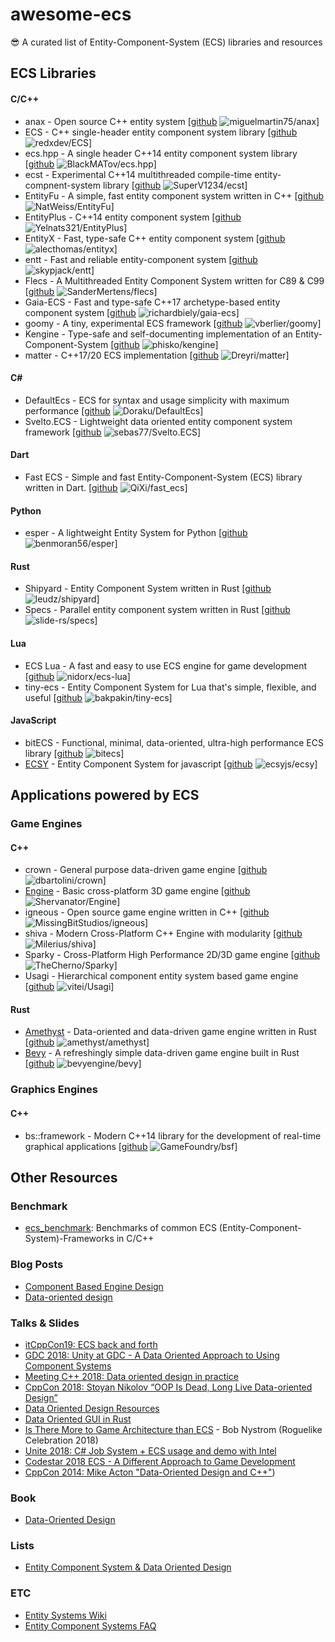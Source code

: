# awesome-ecs
:sunglasses: A curated list of Entity-Component-System (ECS) libraries and resources

## ECS Libraries

#### C/C++

* anax - Open source C++ entity system [[github](https://github.com/miguelmartin75/anax) ![miguelmartin75/anax](https://img.shields.io/github/stars/miguelmartin75/anax.svg?style=flat&label=Star&maxAge=86400)]
* ECS - C++ single-header entity component system library [[github](https://github.com/redxdev/ECS) ![redxdev/ECS](https://img.shields.io/github/stars/redxdev/ECS.svg?style=flat&label=Star&maxAge=86400)]
* ecs.hpp - A single header C++14 entity component system library [[github](https://github.com/BlackMATov/ecs.hpp) ![BlackMATov/ecs.hpp](https://img.shields.io/github/stars/BlackMATov/ecs.hpp.svg?style=flat&label=Star&maxAge=86400)]
* ecst - Experimental C++14 multithreaded compile-time entity-compnent-system library [[github](https://github.com/SuperV1234/ecst) ![SuperV1234/ecst](https://img.shields.io/github/stars/SuperV1234/ecst.svg?style=flat&label=Star&maxAge=86400)]
* EntityFu - A simple, fast entity component system written in C++ [[github](https://github.com/NatWeiss/EntityFu) ![NatWeiss/EntityFu](https://img.shields.io/github/stars/NatWeiss/EntityFu.svg?style=flat&label=Star&maxAge=86400)]
* EntityPlus - C++14 entity component system [[github](https://github.com/Yelnats321/EntityPlus) ![Yelnats321/EntityPlus](https://img.shields.io/github/stars/Yelnats321/EntityPlus.svg?style=flat&label=Star&maxAge=86400)]
* EntityX - Fast, type-safe C++ entity component system [[github](https://github.com/alecthomas/entityx) ![alecthomas/entityx](https://img.shields.io/github/stars/alecthomas/entityx.svg?style=flat&label=Star&maxAge=86400)]
* entt - Fast and reliable entity-component system [[github](https://github.com/skypjack/entt) ![skypjack/entt](https://img.shields.io/github/stars/skypjack/entt.svg?style=flat&label=Star&maxAge=86400)]
* Flecs - A Multithreaded Entity Component System written for C89 & C99 [[github](https://github.com/SanderMertens/flecs) ![SanderMertens/flecs](https://img.shields.io/github/stars/SanderMertens/flecs.svg?style=flat&label=Star&maxAge=86400)]
* Gaia-ECS - Fast and type-safe C++17 archetype-based entity component system [[github](https://github.com/richardbiely/gaia-ecs) ![richardbiely/gaia-ecs](https://img.shields.io/github/stars/richardbiely/gaia-ecs.svg?style=flat&label=Star&maxAge=86400)]
* goomy - A tiny, experimental ECS framework [[github](https://github.com/vberlier/goomy) ![vberlier/goomy](https://img.shields.io/github/stars/vberlier/goomy.svg?style=flat&label=Star&maxAge=86400)]
* Kengine - Type-safe and self-documenting implementation of an Entity-Component-System [[github](https://github.com/phisko/kengine) ![phisko/kengine](https://img.shields.io/github/stars/phisko/kengine.svg?style=flat&label=Star&maxAge=86400)]
* matter - C++17/20 ECS implementation [[github](https://github.com/Dreyri/matter) ![Dreyri/matter](https://img.shields.io/github/stars/Dreyri/matter.svg?style=flat&label=Star&maxAge=86400)]

#### C#

* DefaultEcs - ECS for syntax and usage simplicity with maximum performance [[github](https://github.com/Doraku/DefaultEcs) ![Doraku/DefaultEcs](https://img.shields.io/github/stars/Doraku/DefaultEcs.svg?style=flat&label=Star&maxAge=86400)]
* Svelto.ECS - Lightweight data oriented entity component system framework [[github](https://github.com/sebas77/Svelto.ECS) ![sebas77/Svelto.ECS](https://img.shields.io/github/stars/sebas77/Svelto.ECS.svg?style=flat&label=Star&maxAge=86400)]

#### Dart

* Fast ECS - Simple and fast Entity-Component-System (ECS) library written in Dart. [[github](https://github.com/QiXi/fast_ecs) ![QiXi/fast_ecs](https://img.shields.io/github/stars/QiXi/fast_ecs.svg?style=flat&label=Star&maxAge=86400)]

#### Python

* esper - A lightweight Entity System for Python [[github](https://github.com/benmoran56/esper) ![benmoran56/esper](https://img.shields.io/github/stars/benmoran56/esper.svg?style=flat&label=Star&maxAge=86400)]

#### Rust

* Shipyard - Entity Component System written in Rust [[github](https://github.com/leudz/shipyard) ![leudz/shipyard](https://img.shields.io/github/stars/leudz/shipyard.svg?style=flat&label=Star&maxAge=86400)]
* Specs - Parallel entity component system written in Rust [[github](https://github.com/slide-rs/specs) ![slide-rs/specs](https://img.shields.io/github/stars/slide-rs/specs.svg?style=flat&label=Star&maxAge=86400)]

#### Lua

* ECS Lua - A fast and easy to use ECS engine for game development [[github](https://github.com/nidorx/ecs-lua) ![nidorx/ecs-lua](https://img.shields.io/github/stars/nidorx/ecs-lua.svg?style=flat&label=Star&maxAge=86400)]
* tiny-ecs - Entity Component System for Lua that's simple, flexible, and useful [[github](https://github.com/bakpakin/tiny-ecs) ![bakpakin/tiny-ecs](https://img.shields.io/github/stars/bakpakin/tiny-ecs.svg?style=flat&label=Star&maxAge=86400)]

#### JavaScript

* bitECS - Functional, minimal, data-oriented, ultra-high performance ECS library [[github](https://github.com/NateTheGreatt/bitECS) ![bitecs](https://img.shields.io/github/stars/NateTheGreatt/bitecs.svg?style=flat&label=Star&maxAge=86400)]
* [ECSY](https://ecsy.io/) - Entity Component System for javascript [[github](https://github.com/ecsyjs/ecsy) ![ecsyjs/ecsy](https://img.shields.io/github/stars/ecsyjs/ecsy.svg?style=flat&label=Star&maxAge=86400)]

## Applications powered by ECS

### Game Engines

#### C++

* crown - General purpose data-driven game engine [[github](https://github.com/dbartolini/crown) ![dbartolini/crown](https://img.shields.io/github/stars/dbartolini/crown.svg?style=flat&label=Star&maxAge=86400)]
* [Engine](https://shervanator.github.io/Engine/) - Basic cross-platform 3D game engine [[github](https://github.com/Shervanator/Engine) ![Shervanator/Engine](https://img.shields.io/github/stars/Shervanator/Engine.svg?style=flat&label=Star&maxAge=86400)]
* igneous - Open source game engine written in C++ [[github](https://github.com/MissingBitStudios/igneous) ![MissingBitStudios/igneous](https://img.shields.io/github/stars/MissingBitStudios/igneous.svg?style=flat&label=Star&maxAge=86400)]
* shiva - Modern Cross-Platform C++ Engine with modularity [[github](https://github.com/Milerius/shiva) ![Milerius/shiva](https://img.shields.io/github/stars/Milerius/shiva.svg?style=flat&label=Star&maxAge=86400)]
* Sparky - Cross-Platform High Performance 2D/3D game engine [[github](https://github.com/TheCherno/Sparky) ![TheCherno/Sparky](https://img.shields.io/github/stars/TheCherno/Sparky.svg?style=flat&label=Star&maxAge=86400)]
* Usagi - Hierarchical component entity system based game engine [[github](https://github.com/vitei/Usagi) ![vitei/Usagi](https://img.shields.io/github/stars/vitei/Usagi.svg?style=flat&label=Star&maxAge=86400)]

#### Rust

* [Amethyst](https://amethyst.rs) - Data-oriented and data-driven game engine written in Rust [[github](https://github.com/amethyst/amethyst) ![amethyst/amethyst](https://img.shields.io/github/stars/amethyst/amethyst.svg?style=flat&label=Star&maxAge=86400)]
* [Bevy](https://bevyengine.org) - A refreshingly simple data-driven game engine built in Rust [[github](https://github.com/bevyengine/bevy) ![bevyengine/bevy](https://img.shields.io/github/stars/bevyengine/bevy.svg?style=flat&label=Star&maxAge=86400)]

### Graphics Engines

#### C++

* bs::framework - Modern C++14 library for the development of real-time graphical applications [[github](https://github.com/GameFoundry/bsf) ![GameFoundry/bsf](https://img.shields.io/github/stars/GameFoundry/bsf.svg?style=flat&label=Star&maxAge=86400)]

## Other Resources

### Benchmark

* [ecs_benchmark](https://github.com/abeimler/ecs_benchmark): Benchmarks of common ECS (Entity-Component-System)-Frameworks in C/C++

### Blog Posts

* [Component Based Engine Design](http://www.randygaul.net/2013/05/20/component-based-engine-design/)
* [Data-oriented design](http://gamesfromwithin.com/category/data-oriented-design)

### Talks & Slides

* [itCppCon19: ECS back and forth](https://youtu.be/WB5bRKKGRUk)
* [GDC 2018: Unity at GDC - A Data Oriented Approach to Using Component Systems](https://youtu.be/p65Yt20pw0g)
* [Meeting C++ 2018: Data oriented design in practice](https://youtu.be/NWMx1Q66c14)
* [CppCon 2018: Stoyan Nikolov “OOP Is Dead, Long Live Data-oriented Design”](https://youtu.be/yy8jQgmhbAU)
* [Data Oriented Design Resources](http://aras-p.info/texts/files/2018Academy%20-%20ECS-DoD.pdf)
* [Data Oriented GUI in Rust](https://www.youtube.com/watch?v=4YTfxresvS8)
* [Is There More to Game Architecture than ECS](https://www.youtube.com/watch?v=JxI3Eu5DPwE) - Bob Nystrom (Roguelike Celebration 2018)
* [Unite 2018: C# Job System + ECS usage and demo with Intel](https://www.youtube.com/watch?v=fp1D45hhVEM)
* [Codestar 2018 ECS - A Different Approach to Game Development](https://www.youtube.com/watch?v=lt4eL4RSx7k)
* [CppCon 2014: Mike Acton "Data-Oriented Design and C++"](https://youtu.be/rX0ItVEVjHc))

### Book

* [Data-Oriented Design](http://www.dataorienteddesign.com/dodbook/)

### Lists

* [Entity Component System & Data Oriented Design](https://github.com/dbartolini/data-oriented-design)

### ETC

* [Entity Systems Wiki](http://entity-systems.wikidot.com/)
* [Entity Component Systems FAQ](https://github.com/SanderMertens/ecs-faq)
